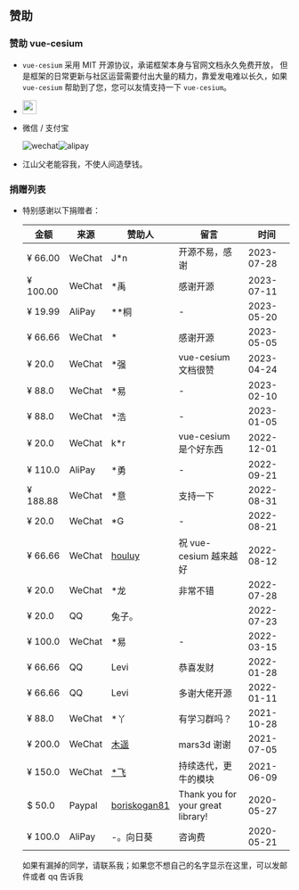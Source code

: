 <!--
 * @Author: zouyaoji@https://github.com/zouyaoji
 * @Date: 2021-07-13 09:06:45
 * @LastEditTime: 2023-08-01 10:59:31
 * @LastEditors: zouyaoji 370681295@qq.com
 * @Description:
 * @FilePath: \vue-cesium@next\website\docs\zh-CN\donations.md
-->

## 赞助

### 赞助 vue-cesium

- `vue-cesium` 采用 MIT 开源协议，承诺框架本身与官网文档永久免费开放， 但是框架的日常更新与社区运营需要付出大量的精力，靠爱发电难以长久，如果 `vue-cesium` 帮助到了您，您可以友情支持一下 `vue-cesium`。

- <a href="https://www.paypal.me/zouyaoji" target="_blank"><img src="https://zouyaoji.top/vue-cesium/images/paypal.png" style="height:25px;" /></a>

- 微信 / 支付宝

  <div style="display: flex">
    <img alt="wechat" title="wechat" src="https://zouyaoji.top/vue-cesium/images/wechat.png">
    <img alt="alipay" title="alipay" src="https://zouyaoji.top/vue-cesium/images/alipay.png">
  </div>

- 江山父老能容我，不使人间造孽钱。

### 捐赠列表

- 特别感谢以下捐赠者：

  | 金额     | 来源   | 赞助人                                          | 留言                              | 时间       |
  | -------- | ------ | ----------------------------------------------- | --------------------------------- | ---------- |
  | ¥ 66.00  | WeChat | J\*n                                            | 开源不易，感谢                    | 2023-07-28 |
  | ¥ 100.00 | WeChat | \*禹                                            | 感谢开源                          | 2023-07-11 |
  | ¥ 19.99  | AliPay | \*\*桐                                          | -                                 | 2023-05-20 |
  | ¥ 66.66  | WeChat | \*                                              | 感谢开源                          | 2023-05-05 |
  | ¥ 20.0   | WeChat | \*强                                            | vue-cesium 文档很赞               | 2023-04-24 |
  | ¥ 88.0   | WeChat | \*易                                            | -                                 | 2023-02-10 |
  | ¥ 88.0   | WeChat | \*浩                                            | -                                 | 2023-01-05 |
  | ¥ 20.0   | WeChat | k\*r                                            | vue-cesium 是个好东西             | 2022-12-01 |
  | ¥ 110.0  | AliPay | \*勇                                            | -                                 | 2022-09-21 |
  | ¥ 188.88 | WeChat | \*意                                            | 支持一下                          | 2022-08-31 |
  | ¥ 20.0   | WeChat | \*G                                             | -                                 | 2022-08-21 |
  | ¥ 66.66  | WeChat | [houluy](https://github.com/houluy)             | 祝 vue-cesium 越来越好            | 2022-08-12 |
  | ¥ 20.0   | WeChat | \*龙                                            | 非常不错                          | 2022-07-28 |
  | ¥ 20.0   | QQ     | 兔子。                                          |                                   | 2022-07-23 |
  | ¥ 100.0  | WeChat | \*易                                            | -                                 | 2022-03-15 |
  | ¥ 66.66  | QQ     | Levi                                            | 恭喜发财                          | 2022-01-28 |
  | ¥ 66.66  | QQ     | Levi                                            | 多谢大佬开源                      | 2022-01-11 |
  | ¥ 88.0   | WeChat | \*丫                                            | 有学习群吗？                      | 2021-10-28 |
  | ¥ 200.0  | WeChat | [木遥](https://github.com/muyao1987)            | mars3d 谢谢                       | 2021-07-05 |
  | ¥ 150.0  | WeChat | [\*飞](https://github.com/ZephyrTan)            | 持续迭代，更牛的模块              | 2021-06-09 |
  | $ 50.0   | Paypal | [boriskogan81](https://github.com/boriskogan81) | Thank you for your great library! | 2020-05-27 |
  | ¥ 100.0  | AliPay | -。向日葵                                       | 咨询费                            | 2020-05-21 |

  如果有漏掉的同学，请联系我；如果您不想自己的名字显示在这里，可以发邮件或者 qq 告诉我
